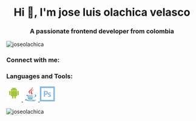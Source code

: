 <h1 align="center">Hi 👋, I'm jose luis olachica velasco</h1>
<h3 align="center">A passionate frontend developer from colombia</h3>

<p align="left"> <img src="https://komarev.com/ghpvc/?username=joseolachica&label=Profile%20views&color=0e75b6&style=flat" alt="joseolachica" /> </p>

<h3 align="left">Connect with me:</h3>
<p align="left">
</p>

<h3 align="left">Languages and Tools:</h3>
<p align="left"> <a href="https://developer.android.com" target="_blank" rel="noreferrer"> <img src="https://raw.githubusercontent.com/devicons/devicon/master/icons/android/android-original-wordmark.svg" alt="android" width="40" height="40"/> </a> <a href="https://www.java.com" target="_blank" rel="noreferrer"> <img src="https://raw.githubusercontent.com/devicons/devicon/master/icons/java/java-original.svg" alt="java" width="40" height="40"/> </a> <a href="https://www.photoshop.com/en" target="_blank" rel="noreferrer"> <img src="https://raw.githubusercontent.com/devicons/devicon/master/icons/photoshop/photoshop-line.svg" alt="photoshop" width="40" height="40"/> </a> </p>

<p><img align="center" src="https://github-readme-stats.vercel.app/api/top-langs?username=joseolachica&show_icons=true&locale=en&layout=compact" alt="joseolachica" /></p>
